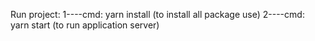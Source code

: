 Run project:
1----cmd: yarn install (to install all package use)
2----cmd: yarn start (to run application server)